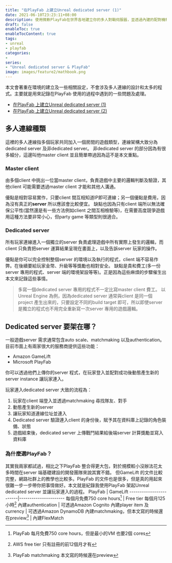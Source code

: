 ```yaml
---
title: "在PlayFab 上建立Unreal dedicated server (1)"
date: 2021-06-10T23:23:11+08:00
description: 使用微軟PlayFab在世界各地建立你的多人對戰伺服器，並透過內建的配對機制幫助玩家找到適合的對手及隊友。
draft: false
enableToc: true
enableTocContent: true
tags:
- unreal
- playfab
categories:
- 
series:
- "Unreal dedicated server & PlayFab"
image: images/feature2/mathbook.png
---
```


本文會著重在環境的建立及一些相關設定，不會涉及多人連線的設計和太多的程式。主要就是用來記錄在PlayFab 使用的過程中遇到的一些問題及處理。

* [在PlayFab 上建立Unreal dedicated server (1)](../playfab-unreal-1/)
* [在PlayFab 上建立Unreal dedicated server (2)](../playfab-unreal-2/)
<!--more-->

## 多人連線種類
這裡的多人連線指多個玩家共同加入一個房間的遊戲類型，連線架構大致分為dedicated server 及非dedicated server。
非dedicated server 的部分因為有很多細分，這邊叫他master client 並且簡單帶過因為這不是本文重點。

### Master client
由多個client 中挑出一位當master client，負責遊戲中主要的邏輯判斷及驗證，其他client 可能需要透過master client 才能和其他人溝通。

優點是相對容易實作，只要client 間互相知道IP即可連線；另一個優點是費用，因為沒有真正的**server** 所以應該會比較便宜。
缺點也因為只有client 端所以無法確保公平性(當然還是有一些方法例如client 之間互相檢驗等)，在需要高度競爭遊戲用這種方法要非常小心，但party game 等類型則很適合。

### Dedicated server
所有玩家連線進入一個獨立的server 負責處理遊戲中所有實際上發生的邏輯，而client 只負責把server 運算結果呈現在畫面上，以及告訴server 玩家的操作。

優點是你可以完全控制整個server 的環境以及執行的程式，client 端不容易作弊。在後續要給玩家金幣、升級等等獎勵也相對安全。
缺點是貴和費工(多一份server 專用的程式、server 端的環境架設等等)。正是因為這些麻煩的步驟催生出本文來記錄這些事情。
> 多寫一個dedicated server 專用的程式不一定比寫master client 費工。
> 以Unreal Engine 為例，因為dedicated server 通常與client 是同一個project 產生出來的，只要設定不同的build target 即可，所以即使server 是獨立的程式也不用完全重新寫一次server 專用的遊戲邏輯。

## Dedicated server 要架在哪？
一般遊戲server 需求通常包含auto scale、matchmaking 以及authentication。
目前市面上有兩家很大的服務商提供這些功能：
* Amazon GameLift
* Microsoft PlayFab

你可以透過他們上傳你的server 程式，在玩家登入並配對成功後動態產生新的server instance 讓玩家連入。

玩家連入dedicated server 大致的流程為：
1. 玩家在client 端登入並透過matchmaking 尋找隊友、對手
2. 動態產生新的server
3. 讓玩家知道連線位址並連入
4. Dedicated server 驗證連入client 的身份後，賦予其在資料庫上記錄的角色裝備、狀態
5. 遊戲結束後，dedicated server 上傳戰鬥結果給後端server 計算獎勵並寫入資料庫

### 為什麼選PlayFab？

其實我兩家都試過，相比之下PlayFab 整合得更大包，對於規模較小沒辦法花太多時間在server 端基礎建設的開發團隊來說其實不錯。
但GameLift 的文件比較完整，網路社群上的教學也比較多。PlayFab 的文件也是很多，但是真的用起來很難一步一步帶你把事情做好。本文就是紀錄我使用PlayFab 架起Unreal dedicated server 並讓玩家連入的過程。
                PlayFab | GameLift
------------------------|----------------------
每個月免費750 core hours[^1] | Free tier 每個月125小時[^2]
內建authentication | 可透過Amazon Cognito
內建player item 及currency | 可透過Amazon DynamoDB
內建matchmaking，但本文寫的時候還在preview[^3] | 內建FlexMatch

[^1]: PlayFab 每月免費750 core hours，但是最小的VM 也要2個 cores
[^2]: AWS free tier 只有註冊的前12個月才有
[^3]: PlayFab matchmaking 本文寫的時候還在preview
